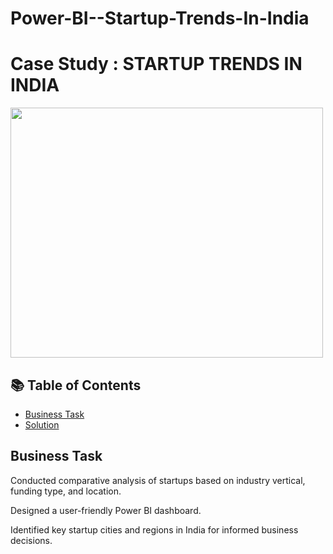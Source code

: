# Power-BI--Startup-Trends-In-India

# Case Study : STARTUP TRENDS IN INDIA 
<img src="https://smallbiztrends.com/ezoimgfmt/media.smallbiztrends.com/2022/12/startup-statistics.png?ezimgfmt=ng%3Awebp%2Fngcb12%2Frs%3Adevice%2Frscb12-1" width="500" height="400" />

## 📚 Table of Contents
- [Business Task](#business-task)
- [Solution](https://app.powerbi.com/groups/me/reports/5bc4ec2c-31cc-4907-82bb-fc77a285b34d/ReportSection)

## Business Task
Conducted comparative analysis of startups based on industry vertical, funding type, and location.

Designed a user-friendly Power BI dashboard.

Identified key startup cities and regions in India for informed business decisions.

